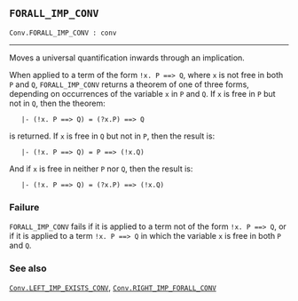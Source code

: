 ## `FORALL_IMP_CONV`

``` hol4
Conv.FORALL_IMP_CONV : conv
```

------------------------------------------------------------------------

Moves a universal quantification inwards through an implication.

When applied to a term of the form `!x. P ==> Q`, where `x` is not free
in both `P` and `Q`, `FORALL_IMP_CONV` returns a theorem of one of three
forms, depending on occurrences of the variable `x` in `P` and `Q`. If
`x` is free in `P` but not in `Q`, then the theorem:

``` hol4
   |- (!x. P ==> Q) = (?x.P) ==> Q
```

is returned. If `x` is free in `Q` but not in `P`, then the result is:

``` hol4
   |- (!x. P ==> Q) = P ==> (!x.Q)
```

And if `x` is free in neither `P` nor `Q`, then the result is:

``` hol4
   |- (!x. P ==> Q) = (?x.P) ==> (!x.Q)
```

### Failure

`FORALL_IMP_CONV` fails if it is applied to a term not of the form
`!x. P ==> Q`, or if it is applied to a term `!x. P ==> Q` in which the
variable `x` is free in both `P` and `Q`.

### See also

[`Conv.LEFT_IMP_EXISTS_CONV`](#Conv.LEFT_IMP_EXISTS_CONV),
[`Conv.RIGHT_IMP_FORALL_CONV`](#Conv.RIGHT_IMP_FORALL_CONV)
